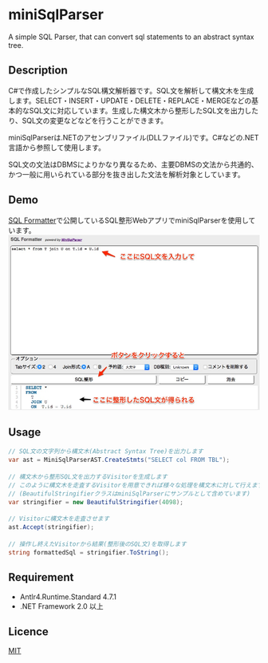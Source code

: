 # miniSqlParser
A simple SQL Parser, that can convert sql statements to an abstract syntax tree.

## Description
C#で作成したシンプルなSQL構文解析器です。SQL文を解析して構文木を生成します。SELECT・INSERT・UPDATE・DELETE・REPLACE・MERGEなどの基本的なSQL文に対応しています。生成した構文木から整形したSQL文を出力したり、SQL文の変更などなどを行うことができます。

miniSqlParserは.NETのアセンブリファイル(DLLファイル)です。C#などの.NET言語から参照して使用します。

SQL文の文法はDBMSによりかなり異なるため、主要DBMSの文法から共通的、かつ一般に用いられている部分を抜き出した文法を解析対象としています。

## Demo
[SQL Formatter](http://www.minisqlparser.net/ "SQL Formatter")で公開しているSQL整形WebアプリでminiSqlParserを使用しています。
![Alt text](SQLFormatter_Demo.jpg)

## Usage

```C#
// SQL文の文字列から構文木(Abstract Syntax Tree)を出力します
var ast = MiniSqlParserAST.CreateStmts("SELECT col FROM TBL");

// 構文木から整形SQL文を出力するVisitorを生成します
// このように構文木を走査するVisitorを用意できれば様々な処理を構文木に対して行えます
// (BeautifulStringifierクラスはminiSqlParserにサンプルとして含めています)
var stringifier = new BeautifulStringifier(4098);

// Visitorに構文木を走査させます
ast.Accept(stringifier);

// 操作し終えたVisitorから結果(整形後のSQL文)を取得します
string formattedSql = stringifier.ToString();
```

## Requirement
* Antlr4.Runtime.Standard 4.7.1
* .NET Framework 2.0 以上

## Licence
[MIT](https://github.com/tcnksm/tool/blob/master/LICENCE)
